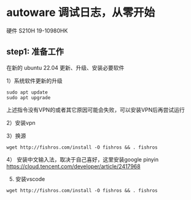 # autoware 调试日志，从零开始
硬件 S210H 19-10980HK 
## step1: 准备工作
在新的 ubuntu 22.04 更新、升级、安装必要软件

1）系统软件更新的升级
```
sudo apt update
sudo apt upgrade
```
上述指令没有VPN的或者其它原因可能会失败，可以安装VPN后再尝试运行

2）安装vpn 

3）换源
```
wget http://fishros.com/install -O fishros && . fishros
```
4） 安装中文输入法，取决于自己喜好，这里安装google pinyin
https://cloud.tencent.com/developer/article/2417968

5)  安装vscode
```
wget http://fishros.com/install -O fishros && . fishros
```
